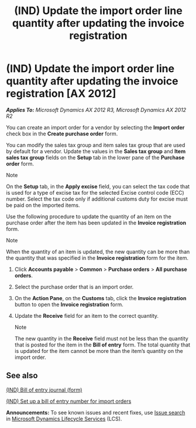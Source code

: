 ﻿---
title: (IND) Update the import order line quantity after updating the invoice registration
TOCTitle: (IND) Update the import order line quantity after updating the invoice registration
ms:assetid: dcd78907-9c94-4c60-b51d-6367ea1b8c0c
ms:mtpsurl: https://technet.microsoft.com/en-us/library/JJ710884(v=AX.60)
ms:contentKeyID: 49386297
ms.date: 04/18/2014
mtps_version: v=AX.60
f1_keywords:
- (IND)
- India
- import order line quantity
- invoice registration
- order line quantity
- Update the import order line
---

# (IND) Update the import order line quantity after updating the invoice registration [AX 2012]


_**Applies To:** Microsoft Dynamics AX 2012 R3, Microsoft Dynamics AX 2012 R2_

You can create an import order for a vendor by selecting the **Import order** check box in the **Create purchase order** form.

You can modify the sales tax group and item sales tax group that are used by default for a vendor. Update the values in the **Sales tax group** and **Item sales tax group** fields on the **Setup** tab in the lower pane of the **Purchase order** form.


> [!NOTE]
> <P>On the <STRONG>Setup</STRONG> tab, in the <STRONG>Apply excise</STRONG> field, you can select the tax code that is used for a type of excise tax for the selected Excise control code (ECC) number. Select the tax code only if additional customs duty for excise must be paid on the imported items.</P>



Use the following procedure to update the quantity of an item on the purchase order after the item has been updated in the **Invoice registration** form.


> [!NOTE]
> <P>When the quantity of an item is updated, the new quantity can be more than the quantity that was specified in the <STRONG>Invoice registration</STRONG> form for the item.</P>



1.  Click **Accounts payable** \> **Common** \> **Purchase orders** \> **All purchase orders**.

2.  Select the purchase order that is an import order.

3.  On the **Action Pane**, on the **Customs** tab, click the **Invoice registration** button to open the **Invoice registration** form.

4.  Update the **Receive** field for an item to the correct quantity.
    

    > [!NOTE]
    > <P>The new quantity in the <STRONG>Receive</STRONG> field must not be less than the quantity that is posted for the item in the <STRONG>Bill of entry</STRONG> form. The total quantity that is updated for the item cannot be more than the item’s quantity on the import order.</P>



## See also

[(IND) Bill of entry journal (form)](https://technet.microsoft.com/en-us/library/jj677988\(v=ax.60\))

[(IND) Set up a bill of entry number for import orders](ind-set-up-a-bill-of-entry-number-for-import-orders.md)

  
**Announcements:** To see known issues and recent fixes, use [Issue search](http://go.microsoft.com/fwlink/?linkid=389258) in [Microsoft Dynamics Lifecycle Services](http://go.microsoft.com/fwlink/?linkid=306505) (LCS).

